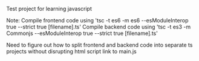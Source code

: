 Test project for learning javascript

Note:
Compile frontend code using 'tsc -t es6 -m es6 --esModuleInterop true --strict true [filename].ts'
Compile backend code using 'tsc -t es3 -m Commonjs --esModuleInterop true --strict true [filename].ts'

Need to figure out how to split frontend and backend code into separate ts projects without disrupting html script link to main.js